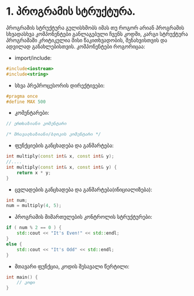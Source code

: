 # 1. პროგრამის სტრუქტურა.

პროგრამის სტრუქტურა გულისხმობს იმას თუ როგორ არიან პროგრამის სხვადასხვა
კომპონენტები განლაგებული ჩვენს კოდში, კარგი სტრუქტურა პროგრამაში კრიტიკულია
მისი წაკითხვადობის, შენახვისთვის და ადვილად განახლებისთვის.
კომპონენტები როგორიცაა:

- import/include:
```cpp
#include<iostream>
#include<string>
```

- სხვა პრეპროცესორის დირექტივები:
```cpp
#pragma once
#define MAX 500
```

- კომენტარები:
```cpp
// ერთხაზიანი კომენტარი

/* მრავალხაზიანი/ბლოკის კომენტარი */
```

- ფუნქციების განცხადება და განმარტება:
```cpp
int multiply(const int& x, const int& y);
//....
int multiply(const int& x, const int& y) {
    return x * y;
}
```

- ცვლადების განცხადება და განმარტება(ინიციალიზება):
```cpp
int num;
num = multiply(4, 5);
```

- პროგრამის მიმართულების კონტროლის სტრუქტურები:
```cpp
if ( num % 2 == 0 ) {
    std::cout << "It's Even!" << std::endl;
} 
else {
    std::cout << "It's Odd" << std::endl;
}
```

- მთავარი ფუნქცია, კოდის შესავალი წერტილი:
```cpp
int main() {
    // კოდი
}
```